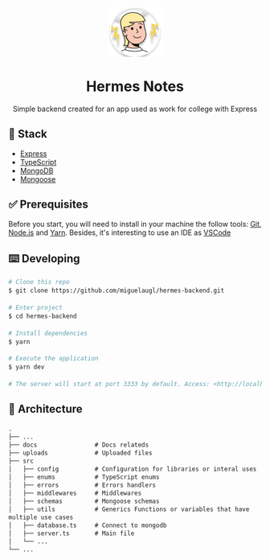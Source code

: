 <p align="center">
  <a href="https://orbita.eduzz.com/">
    <img alt="Hermes Notes" title="Hermes" src="docs/logo.png">
  </a>
</p>

<h1 align="center">Hermes Notes</h1>

<p align="center">Simple backend created for an app used as work for college with Express</p>


## :hammer: **Stack**

- [Express](https://expressjs.com/)
- [TypeScript](https://www.typescriptlang.org/)
- [MongoDB](https://www.mongodb.com/)
- [Mongoose](https://mongoosejs.com/docs/)

## :white_check_mark: **Prerequisites**

Before you start, you will need to install in your machine the follow tools:
[Git](https://git-scm.com), [Node.js](https://nodejs.org/en/) and [Yarn](https://yarnpkg.com/).
Besides, it's interesting to use an IDE as [VSCode](https://code.visualstudio.com/)

## :keyboard: **Developing**

```bash
# Clone this repo
$ git clone https://github.com/miguelaugl/hermes-backend.git

# Enter project
$ cd hermes-backend

# Install dependencies
$ yarn

# Execute the application
$ yarn dev

# The server will start at port 3333 by default. Access: <http://localhost:3333>
```

## :construction_worker: **Architecture**

```text
.
├── ...
├── docs                # Docs relateds
├── uploads             # Uploaded files
├── src
│   ├── config          # Configuration for libraries or interal uses
│   ├── enums           # TypeScript enums
│   ├── errors          # Errors handlers
│   ├── middlewares     # Middlewares
│   ├── schemas         # Mongoose schemas
│   ├── utils           # Generics Functions or variables that have multiple use cases
│   ├── database.ts     # Connect to mongodb
│   ├── server.ts       # Main file
│   └── ...
└── ...
```

